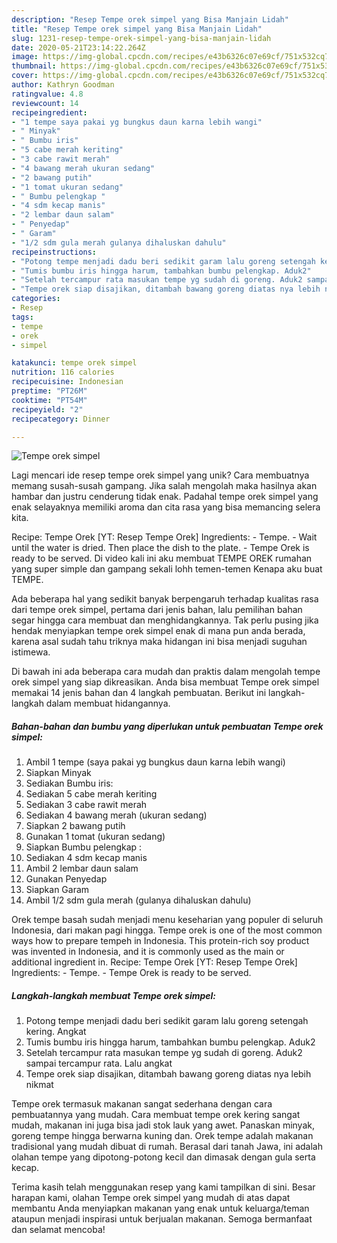 ```yaml
---
description: "Resep Tempe orek simpel yang Bisa Manjain Lidah"
title: "Resep Tempe orek simpel yang Bisa Manjain Lidah"
slug: 1231-resep-tempe-orek-simpel-yang-bisa-manjain-lidah
date: 2020-05-21T23:14:22.264Z
image: https://img-global.cpcdn.com/recipes/e43b6326c07e69cf/751x532cq70/tempe-orek-simpel-foto-resep-utama.jpg
thumbnail: https://img-global.cpcdn.com/recipes/e43b6326c07e69cf/751x532cq70/tempe-orek-simpel-foto-resep-utama.jpg
cover: https://img-global.cpcdn.com/recipes/e43b6326c07e69cf/751x532cq70/tempe-orek-simpel-foto-resep-utama.jpg
author: Kathryn Goodman
ratingvalue: 4.8
reviewcount: 14
recipeingredient:
- "1 tempe saya pakai yg bungkus daun karna lebih wangi"
- " Minyak"
- " Bumbu iris"
- "5 cabe merah keriting"
- "3 cabe rawit merah"
- "4 bawang merah ukuran sedang"
- "2 bawang putih"
- "1 tomat ukuran sedang"
- " Bumbu pelengkap "
- "4 sdm kecap manis"
- "2 lembar daun salam"
- " Penyedap"
- " Garam"
- "1/2 sdm gula merah gulanya dihaluskan dahulu"
recipeinstructions:
- "Potong tempe menjadi dadu beri sedikit garam lalu goreng setengah kering. Angkat"
- "Tumis bumbu iris hingga harum, tambahkan bumbu pelengkap. Aduk2"
- "Setelah tercampur rata masukan tempe yg sudah di goreng. Aduk2 sampai tercampur rata. Lalu angkat"
- "Tempe orek siap disajikan, ditambah bawang goreng diatas nya lebih nikmat"
categories:
- Resep
tags:
- tempe
- orek
- simpel

katakunci: tempe orek simpel 
nutrition: 116 calories
recipecuisine: Indonesian
preptime: "PT26M"
cooktime: "PT54M"
recipeyield: "2"
recipecategory: Dinner

---
```



![Tempe orek simpel](https://img-global.cpcdn.com/recipes/e43b6326c07e69cf/751x532cq70/tempe-orek-simpel-foto-resep-utama.jpg)

Lagi mencari ide resep tempe orek simpel yang unik? Cara membuatnya memang susah-susah gampang. Jika salah mengolah maka hasilnya akan hambar dan justru cenderung tidak enak. Padahal tempe orek simpel yang enak selayaknya memiliki aroma dan cita rasa yang bisa memancing selera kita.

Recipe: Tempe Orek [YT: Resep Tempe Orek] Ingredients: - Tempe. - Wait until the water is dried. Then place the dish to the plate. - Tempe Orek is ready to be served. Di video kali ini aku membuat TEMPE OREK rumahan yang super simple dan gampang sekali lohh temen-temen Kenapa aku buat TEMPE.

Ada beberapa hal yang sedikit banyak berpengaruh terhadap kualitas rasa dari tempe orek simpel, pertama dari jenis bahan, lalu pemilihan bahan segar hingga cara membuat dan menghidangkannya. Tak perlu pusing jika hendak menyiapkan tempe orek simpel enak di mana pun anda berada, karena asal sudah tahu triknya maka hidangan ini bisa menjadi suguhan istimewa.


Di bawah ini ada beberapa cara mudah dan praktis dalam mengolah tempe orek simpel yang siap dikreasikan. Anda bisa membuat Tempe orek simpel memakai 14 jenis bahan dan 4 langkah pembuatan. Berikut ini langkah-langkah dalam membuat hidangannya.

<!--inarticleads1-->

##### Bahan-bahan dan bumbu yang diperlukan untuk pembuatan Tempe orek simpel:

1. Ambil 1 tempe (saya pakai yg bungkus daun karna lebih wangi)
1. Siapkan  Minyak
1. Sediakan  Bumbu iris:
1. Sediakan 5 cabe merah keriting
1. Sediakan 3 cabe rawit merah
1. Sediakan 4 bawang merah (ukuran sedang)
1. Siapkan 2 bawang putih
1. Gunakan 1 tomat (ukuran sedang)
1. Siapkan  Bumbu pelengkap :
1. Sediakan 4 sdm kecap manis
1. Ambil 2 lembar daun salam
1. Gunakan  Penyedap
1. Siapkan  Garam
1. Ambil 1/2 sdm gula merah (gulanya dihaluskan dahulu)


Orek tempe basah sudah menjadi menu keseharian yang populer di seluruh Indonesia, dari makan pagi hingga. Tempe orek is one of the most common ways how to prepare tempeh in Indonesia. This protein-rich soy product was invented in Indonesia, and it is commonly used as the main or additional ingredient in. Recipe: Tempe Orek [YT: Resep Tempe Orek] Ingredients: - Tempe. - Tempe Orek is ready to be served. 

<!--inarticleads2-->

##### Langkah-langkah membuat Tempe orek simpel:

1. Potong tempe menjadi dadu beri sedikit garam lalu goreng setengah kering. Angkat
1. Tumis bumbu iris hingga harum, tambahkan bumbu pelengkap. Aduk2
1. Setelah tercampur rata masukan tempe yg sudah di goreng. Aduk2 sampai tercampur rata. Lalu angkat
1. Tempe orek siap disajikan, ditambah bawang goreng diatas nya lebih nikmat


Tempe orek termasuk makanan sangat sederhana dengan cara pembuatannya yang mudah. Cara membuat tempe orek kering sangat mudah, makanan ini juga bisa jadi stok lauk yang awet. Panaskan minyak, goreng tempe hingga berwarna kuning dan. Orek tempe adalah makanan tradisional yang mudah dibuat di rumah. Berasal dari tanah Jawa, ini adalah olahan tempe yang dipotong-potong kecil dan dimasak dengan gula serta kecap. 

Terima kasih telah menggunakan resep yang kami tampilkan di sini. Besar harapan kami, olahan Tempe orek simpel yang mudah di atas dapat membantu Anda menyiapkan makanan yang enak untuk keluarga/teman ataupun menjadi inspirasi untuk berjualan makanan. Semoga bermanfaat dan selamat mencoba!
